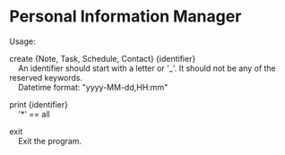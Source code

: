 # Personal Information Manager
Usage:

create {Note, Task, Schedule, Contact} {identifier}  
&nbsp;&nbsp;&nbsp;&nbsp;An identifier should start with a letter or '_'. It should not be any of the reserved keywords.  
&nbsp;&nbsp;&nbsp;&nbsp;Datetime format: "yyyy-MM-dd,HH:mm"  
  
print {identifier}  
&nbsp;&nbsp;&nbsp;&nbsp;'*' == all  

exit  
&nbsp;&nbsp;&nbsp;&nbsp;Exit the program.
